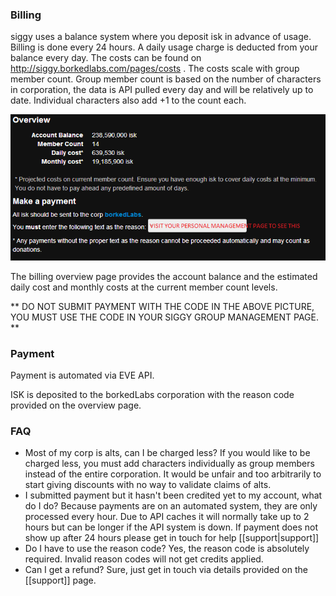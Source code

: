 ### Billing
siggy uses a balance system where you deposit isk in advance of usage. Billing is done every 24 hours. A daily usage charge is deducted from your balance every day. The costs can be found on http://siggy.borkedlabs.com/pages/costs . The costs scale with group member count. Group member count is based on the number of characters in corporation, the data is API pulled every day and will be relatively up to date. Individual characters also add +1 to the count each.

![Billing Overview Screenshot](img/billing-overview.png)

The billing overview page provides the account balance and the estimated daily cost and monthly costs at the current member count levels.

** DO NOT SUBMIT PAYMENT WITH THE CODE IN THE ABOVE PICTURE, YOU MUST USE THE CODE IN YOUR SIGGY GROUP MANAGEMENT PAGE.
**

### Payment

Payment is automated via EVE API.


ISK is deposited to the borkedLabs corporation with the reason code provided on the overview page.

### FAQ
  - Most of my corp is alts, can I be charged less?
If you would like to be charged less, you must add characters individually as group members instead of the entire corporation. It would be unfair and too arbitrarily to start giving discounts with no way to validate claims of alts.
  - I submitted payment but it hasn't been credited yet to my account, what do I do?
Because payments are on an automated system, they are only processed every hour. Due to API caches it will normally take up to 2 hours but can be longer if the API system is down. If payment does not show up after 24 hours please get in touch for help [[support|support]]
  - Do I have to use the reason code?
Yes, the reason code is absolutely required. Invalid reason codes will not get credits applied.
  - Can I get a refund?
Sure, just get in touch via details provided on the [[support]] page.
